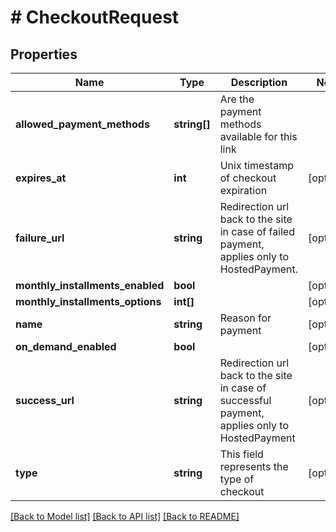 # # CheckoutRequest

## Properties

Name | Type | Description | Notes
------------ | ------------- | ------------- | -------------
**allowed_payment_methods** | **string[]** | Are the payment methods available for this link |
**expires_at** | **int** | Unix timestamp of checkout expiration | [optional]
**failure_url** | **string** | Redirection url back to the site in case of failed payment, applies only to HostedPayment. | [optional]
**monthly_installments_enabled** | **bool** |  | [optional]
**monthly_installments_options** | **int[]** |  | [optional]
**name** | **string** | Reason for payment | [optional]
**on_demand_enabled** | **bool** |  | [optional]
**success_url** | **string** | Redirection url back to the site in case of successful payment, applies only to HostedPayment | [optional]
**type** | **string** | This field represents the type of checkout | [optional]

[[Back to Model list]](../../README.md#models) [[Back to API list]](../../README.md#endpoints) [[Back to README]](../../README.md)
